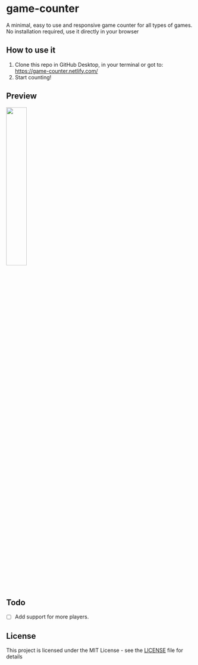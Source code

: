 # game-counter
A minimal, easy to use and responsive game counter for all types of games. No installation required, use it directly in your browser

## How to use it
1. Clone this repo in GitHub Desktop, in your terminal or got to: https://game-counter.netlify.com/
2. Start counting!

## Preview
<img src="https://i.imgur.com/Sy5gqyF.png" width="33%" />

## Todo
- [ ] Add support for more players.

## License
This project is licensed under the MIT License - see the [LICENSE](LICENSE) file for details
